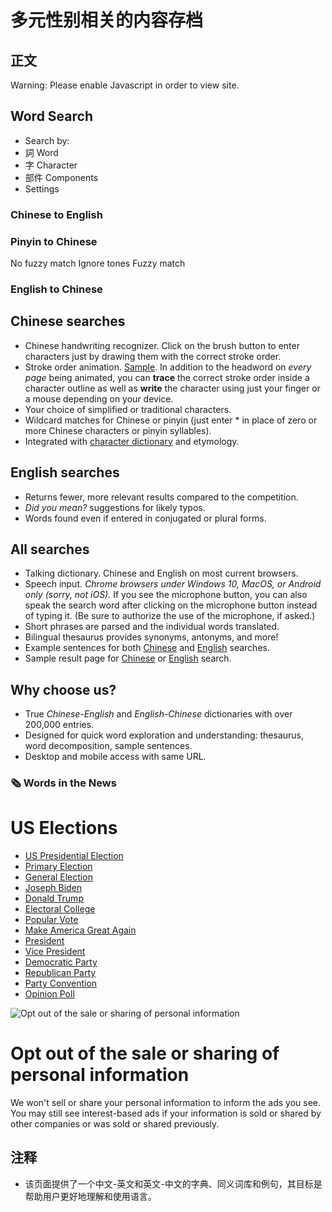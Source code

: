 # 多元性别相关的内容存档

## 正文

Warning: Please enable Javascript in order to view site.

## Word Search

-   Search by:  
-   詞 Word  
-   字 Character  
-   部件 Components  
-   Settings  

### Chinese to English

### Pinyin to Chinese

No fuzzy match Ignore tones Fuzzy match

### English to Chinese

## Chinese searches

-   Chinese handwriting recognizer. Click on the brush button to enter characters just by drawing them with the correct stroke order.
-   Stroke order animation. [Sample](character-stroke-order.php?word=%E7%94%B5%E8%84%91). In addition to the headword on _every page_ being animated, you can **trace** the correct stroke order inside a character outline as well as **write** the character using just your finger or a mouse depending on your device.
-   Your choice of simplified or traditional characters.
-   Wildcard matches for Chinese or pinyin (just enter * in place of zero or more Chinese characters or pinyin syllables).
-   Integrated with [character dictionary](character-dictionary.php) and etymology.

## English searches

-   Returns fewer, more relevant results compared to the competition.
-   _Did you mean?_ suggestions for likely typos.
-   Words found even if entered in conjugated or plural forms.

## All searches

-   Talking dictionary. Chinese and English on most current browsers.
-   Speech input. _Chrome browsers under Windows 10, MacOS, or Android only (sorry, not iOS)._ If you see the microphone button, you can also speak the search word after clicking on the microphone button instead of typing it. (Be sure to authorize the use of the microphone, if asked.)
-   Short phrases are parsed and the individual words translated.
-   Bilingual thesaurus provides synonyms, antonyms, and more!
-   Example sentences for both [Chinese](sentsearch.php?word=%E7%94%B5%E8%84%91) and [English](sentsearch.php?searchMode=E&word=computer) searches.
-   Sample result page for [Chinese](dictionary.php?word=电脑) or [English](dictionary.php?searchMode=E&word=computer) search.

## Why choose us?

-   True _Chinese-English_ and _English-Chinese_ dictionaries with over 200,000 entries.
-   Designed for quick word exploration and understanding: thesaurus, word decomposition, sample sentences.
-   Desktop and mobile access with same URL.

### 🗞️ Words in the News

# US Elections

-   [US Presidential Election](dictionary.php?word=%E7%BE%8E%E5%9B%BD%E6%80%BB%E7%BB%9F%E9%80%89%E4%B8%BE&box=2)
-   [Primary Election](dictionary.php?word=%E5%88%9D%E9%80%89&box=2)
-   [General Election](dictionary.php?word=%E5%A4%A7%E9%80%89&box=2)
-   [Joseph Biden](dictionary.php?word=%E7%BA%A6%E7%91%9F%E5%A4%AB%C2%B7%E6%AF%94%E7%99%BB&box=2)
-   [Donald Trump](dictionary.php?word=%E5%94%90%E7%BA%B3%E5%BE%B7%C2%B7%E7%89%B9%E6%9C%97%E6%99%AE&box=2)
-   [Electoral College](dictionary.php?word=%E9%80%89%E4%B8%BE%E5%9B%A2&box=2)
-   [Popular Vote](dictionary.php?word=%E6%B0%91%E4%BC%97%E6%8A%95%E7%A5%A8&box=2)
-   [Make America Great Again](dictionary.php?word=%E8%AE%A9%E7%BE%8E%E5%9B%BD%E5%86%8D%E6%AC%A1%E4%BC%9F%E5%A4%A7&box=2)
-   [President](dictionary.php?word=%E6%80%BB%E7%BB%9F&box=2)
-   [Vice President](dictionary.php?word=%E5%89%AF%E6%80%BB%E7%BB%9F&box=2)
-   [Democratic Party](dictionary.php?word=%E6%B0%91%E4%B8%BB%E5%85%9A&box=2)
-   [Republican Party](dictionary.php?word=%E5%85%B1%E5%92%8C%E5%85%9A&box=2)
-   [Party Convention](dictionary.php?word=%E6%94%BF%E5%85%9A%E5%A4%A7%E4%BC%9A&box=2)
-   [Opinion Poll](dictionary.php?word=%E6%B0%91%E6%84%8F%E8%B0%83%E6%9F%A5&box=2)

![Opt out of the sale or sharing of personal information](https://lh3.googleusercontent.com/IWdxvjDI3fNrqIiBp2nc_2tvIVozx0Gm_lFv_3ICdswjwuGGhRmlVISvtzftQoznOncF5yNcumgdTroMm9hk0v8RWPCL6lOGz9wpofPyPg_5EeIPlfkE=h60)

# Opt out of the sale or sharing of personal information

We won't sell or share your personal information to inform the ads you see. You may still see interest-based ads if your information is sold or shared by other companies or was sold or shared previously.

## 注释

- 该页面提供了一个中文-英文和英文-中文的字典、同义词库和例句，其目标是帮助用户更好地理解和使用语言。